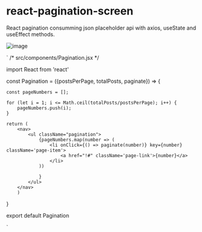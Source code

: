 # react-pagination-screen
React pagination consumming json placeholder api with axios, useState and useEffect methods. 

![image](https://user-images.githubusercontent.com/30128774/209416649-a9536ad4-5e6d-427b-91c2-50b53a0c493e.png)

`
/* src/components/Pagination.jsx */

import React from 'react'

const Pagination = ({postsPerPage, totalPosts, paginate}) => {
  
    const pageNumbers = [];
  
    for (let i = 1; i <= Math.ceil(totalPosts/postsPerPage); i++) {
        pageNumbers.push(i);
    }

    return (
        <nav>
            <ul className="pagination">
                {pageNumbers.map(number => (
                    <li onClick={() => paginate(number)} key={number} className='page-item'>
                        <a href="!#" className='page-link'>{number}</a>
                    </li>
                ))
                    
                }
            </ul>
        </nav>
        )
}

export default Pagination

`





